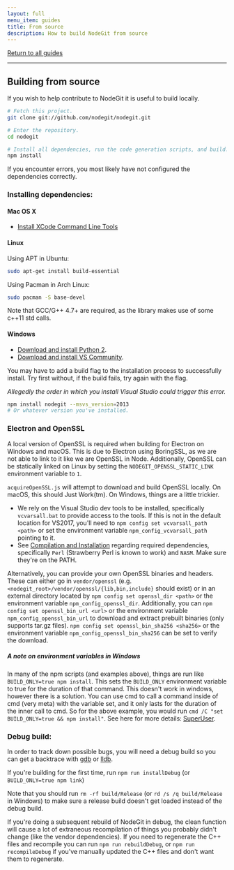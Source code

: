 ```yaml
---
layout: full
menu_item: guides
title: From source
description: How to build NodeGit from source
---
```


[Return to all guides](../../)

* * *

Building from source
--------------------

If you wish to help contribute to NodeGit it is useful to build locally.

``` bash
# Fetch this project.
git clone git://github.com/nodegit/nodegit.git

# Enter the repository.
cd nodegit

# Install all dependencies, run the code generation scripts, and build.
npm install
```

If you encounter errors, you most likely have not configured the dependencies correctly.

### Installing dependencies: ###

#### <a name="osx"></a> Mac OS X ####

- [Install XCode Command Line Tools](http://railsapps.github.io/xcode-command-line-tools.html)

#### <a name="linux"></a>Linux ####

Using APT in Ubuntu:

``` bash
sudo apt-get install build-essential
```

Using Pacman in Arch Linux:

``` bash
sudo pacman -S base-devel
```

Note that GCC/G++ 4.7+ are required, as the library makes use of some c++11 std calls.

#### <a name="windows"></a>Windows ####

- [Download and install Python 2](https://www.python.org/download/windows).
- [Download and install VS Community](https://www.visualstudio.com/products/visual-studio-community-vs).

You may have to add a build flag to the installation process to successfully install.
Try first without, if the build fails, try again with the flag.

*Allegedly the order in which you install Visual Studio could trigger this error.*

``` bash
npm install nodegit --msvs_version=2013
# Or whatever version you've installed.
```

### Electron and OpenSSL ###
A local version of OpenSSL is required when building for Electron on Windows and macOS. This is due to Electron using BoringSSL, as we are not able to link to it like we are OpenSSL in Node. Additionally, OpenSSL can be statically linked on Linux by setting the `NODEGIT_OPENSSL_STATIC_LINK` environment variable to `1`.

`acquireOpenSSL.js` will attempt to download and build OpenSSL locally. On macOS, this should Just Work(tm). On Windows, things are a little trickier.

- We rely on the Visual Studio dev tools to be installed, specifically `vcvarsall.bat` to provide access to the tools. If this is not in the default location for VS2017, you'll need to `npm config set vcvarsall_path <path>` or set the environment variable `npm_config_vcvarsall_path` pointing to it.
- See [Compilation and Installation](https://wiki.openssl.org/index.php/Compilation_and_Installation#Windows) regarding required dependencies, specifically `Perl` (Strawberry Perl is known to work) and `NASM`. Make sure they're on the PATH.

Alternatively, you can provide your own OpenSSL binaries and headers. These can either go in `vendor/openssl` (e.g. `<nodegit_root>/vendor/openssl/{lib,bin,include}` should exist) or in an external directory located by `npm config set openssl_dir <path>` or the environment variable `npm_config_openssl_dir`. Additionally, you can `npm config set openssl_bin_url <url>` or the environment variable `npm_config_openssl_bin_url` to download and extract prebuilt binaries (only supports tar.gz files). `npm config set openssl_bin_sha256 <sha256>` or the environment variable `npm_config_openssl_bin_sha256` can be set to verify the download.

##### A note on environment variables in Windows #####
In many of the npm scripts (and examples above), things are run like
`BUILD_ONLY=true npm install`. This sets the `BUILD_ONLY` environment variable
to true for the duration of that command. This doesn't work in windows, however
there is a solution. You can use cmd to call a command inside of cmd (very meta)
with the variable set, and it only lasts for the duration of the inner call to cmd.
So for the above example, you would run `cmd /C "set BUILD_ONLY=true && npm install"`.
See here for more details:
[SuperUser](http://superuser.com/questions/223104/setting-environment-variable-for-just-one-command-in-windows-cmd-exe).

### <a name="debug-build"></a>Debug build: ###

In order to track down possible bugs, you will need a debug build so you
can get a backtrace with [gdb](http://www.gnu.org/software/gdb/) or
[lldb](http://lldb.llvm.org/).

If you're building for the first time, run `npm run installDebug` (or `BUILD_ONLY=true npm link`)

Note that you should run `rm -rf build/Release` (or `rd /s /q build/Release` in Windows) to make sure a release build doesn't get loaded instead of the debug build.

If you're doing a subsequent rebuild of NodeGit in debug, the clean function will cause a lot of extraneous recompilation of things you probably didn't change (like the vendor dependencies). If you need to regenerate the C++ files and recompile you can run `npm run rebuildDebug`, or `npm run recompileDebug` if you've manually updated the C++ files and don't want them to regenerate.
